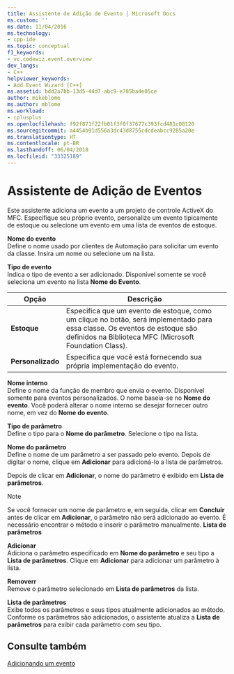 ```yaml
---
title: Assistente de Adição de Evento | Microsoft Docs
ms.custom: ''
ms.date: 11/04/2016
ms.technology:
- cpp-ide
ms.topic: conceptual
f1_keywords:
- vc.codewiz.event.overview
dev_langs:
- C++
helpviewer_keywords:
- Add Event Wizard [C++]
ms.assetid: bdd2a7bb-13d5-44d7-abc9-e785ba4e05ce
author: mikeblome
ms.author: mblome
ms.workload:
- cplusplus
ms.openlocfilehash: f92f871f22fb01f3f0f37677c393fcd481c08120
ms.sourcegitcommit: a4454b91d556a3dc43d8755cdcdeabcc9285a20e
ms.translationtype: HT
ms.contentlocale: pt-BR
ms.lasthandoff: 06/04/2018
ms.locfileid: "33325189"
---
```

# <a name="add-event-wizard"></a>Assistente de Adição de Eventos
Este assistente adiciona um evento a um projeto de controle ActiveX do MFC. Especifique seu próprio evento, personalize um evento tipicamente de estoque ou selecione um evento em uma lista de eventos de estoque.  
  
 **Nome do evento**  
 Define o nome usado por clientes de Automação para solicitar um evento da classe. Insira um nome ou selecione um na lista.  
  
 **Tipo de evento**  
 Indica o tipo de evento a ser adicionado. Disponível somente se você seleciona um evento na lista **Nome do Evento**.  
  
|Opção|Descrição|  
|------------|-----------------|  
|**Estoque**|Especifica que um evento de estoque, como um clique no botão, será implementado para essa classe. Os eventos de estoque são definidos na Biblioteca MFC (Microsoft Foundation Class).|  
|**Personalizado**|Especifica que você está fornecendo sua própria implementação do evento.|  
  
 **Nome interno**  
 Define o nome da função de membro que envia o evento. Disponível somente para eventos personalizados. O nome baseia-se no **Nome do evento**. Você poderá alterar o nome interno se desejar fornecer outro nome, em vez do **Nome do evento**.  
  
 **Tipo de parâmetro**  
 Define o tipo para o **Nome do parâmetro**. Selecione o tipo na lista.  
  
 **Nome do parâmetro**  
 Define o nome de um parâmetro a ser passado pelo evento. Depois de digitar o nome, clique em **Adicionar** para adicioná-lo a lista de parâmetros.  
  
 Depois de clicar em **Adicionar**, o nome do parâmetro é exibido em **Lista de parâmetros**.  
  
> [!NOTE]
>  Se você fornecer um nome de parâmetro e, em seguida, clicar em **Concluir** antes de clicar em **Adicionar**, o parâmetro não será adicionado ao evento. É necessário encontrar o método e inserir o parâmetro manualmente. **Lista de parâmetros**  
  
 **Adicionar**  
 Adiciona o parâmetro especificado em **Nome do parâmetro** e seu tipo a **Lista de parâmetros**. Clique em **Adicionar** para adicionar um parâmetro à lista.  
  
 **Removerr**  
 Remove o parâmetro selecionado em **Lista de parâmetros** da lista.  
  
 **Lista de parâmetros**  
 Exibe todos os parâmetros e seus tipos atualmente adicionados ao método. Conforme os parâmetros são adicionados, o assistente atualiza a **Lista de parâmetros** para exibir cada parâmetro com seu tipo.  
  
## <a name="see-also"></a>Consulte também  
 [Adicionando um evento](../ide/adding-an-event-visual-cpp.md)